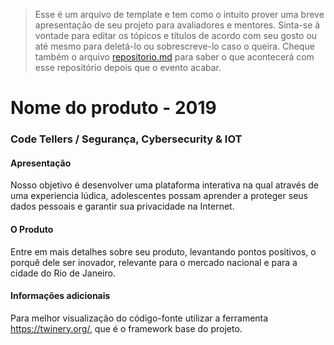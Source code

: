 >Esse é um arquivo de template e tem como o intuito prover uma breve apresentação de seu projeto para avaliadores e mentores. Sinta-se à vontade para editar os tópicos e títulos de acordo com seu gosto ou até mesmo para deletá-lo ou sobrescreve-lo caso o queira. Cheque também o arquivo [repositorio.md](https://github.com/hackingrio/template/blob/master/repositorio.md) para saber o que acontecerá com esse repositório depois que o evento acabar.

# Nome do produto - 2019
### Code Tellers / Segurança, Cybersecurity & IOT

#### Apresentação 

Nosso objetivo é desenvolver uma plataforma interativa na qual através de uma experiencia lúdica, adolescentes possam aprender a proteger seus dados pessoais e garantir sua privacidade na Internet. 

#### O Produto

Entre em mais detalhes sobre seu produto, levantando pontos positivos, o porquê dele ser inovador, relevante para o mercado nacional e para a cidade do Rio de Janeiro.

#### Informações adicionais 

Para melhor visualização do código-fonte utilizar a ferramenta https://twinery.org/, que é o framework base do projeto.
